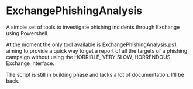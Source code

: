 # ExchangePhishingAnalysis
A simple set of tools to investigate phishing incidents through Exchange using Powershell.

At the moment the only tool available is ExchangePhishingAnalysis.ps1, aiming to provide a quick way to get a report of all the targets of a phishing campaign without using the HORRIBLE, VERY SLOW, HORRENDOUS Exchange interface.

The script is still in building phase and lacks a lot of documentation. I'll be back.
